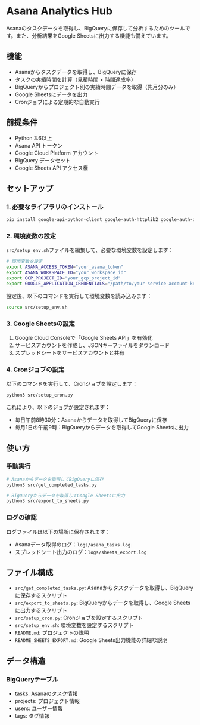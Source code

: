 # Asana Analytics Hub

Asanaのタスクデータを取得し、BigQueryに保存して分析するためのツールです。また、分析結果をGoogle Sheetsに出力する機能も備えています。

## 機能

- Asanaからタスクデータを取得し、BigQueryに保存
- タスクの実績時間を計算（見積時間 × 時間達成率）
- BigQueryからプロジェクト別の実績時間データを取得（先月分のみ）
- Google Sheetsにデータを出力
- Cronジョブによる定期的な自動実行

## 前提条件

- Python 3.6以上
- Asana API トークン
- Google Cloud Platform アカウント
- BigQuery データセット
- Google Sheets API アクセス権

## セットアップ

### 1. 必要なライブラリのインストール

```bash
pip install google-api-python-client google-auth-httplib2 google-auth-oauthlib google-cloud-bigquery python-crontab
```

### 2. 環境変数の設定

`src/setup_env.sh`ファイルを編集して、必要な環境変数を設定します：

```bash
# 環境変数を設定
export ASANA_ACCESS_TOKEN="your_asana_token"
export ASANA_WORKSPACE_ID="your_workspace_id"
export GCP_PROJECT_ID="your_gcp_project_id"
export GOOGLE_APPLICATION_CREDENTIALS="/path/to/your-service-account-key.json"
```

設定後、以下のコマンドを実行して環境変数を読み込みます：

```bash
source src/setup_env.sh
```

### 3. Google Sheetsの設定

1. Google Cloud Consoleで「Google Sheets API」を有効化
2. サービスアカウントを作成し、JSONキーファイルをダウンロード
3. スプレッドシートをサービスアカウントと共有

### 4. Cronジョブの設定

以下のコマンドを実行して、Cronジョブを設定します：

```bash
python3 src/setup_cron.py
```

これにより、以下のジョブが設定されます：
- 毎日午前8時30分：Asanaからデータを取得してBigQueryに保存
- 毎月1日の午前9時：BigQueryからデータを取得してGoogle Sheetsに出力

## 使い方

### 手動実行

```bash
# Asanaからデータを取得してBigQueryに保存
python3 src/get_completed_tasks.py

# BigQueryからデータを取得してGoogle Sheetsに出力
python3 src/export_to_sheets.py
```

### ログの確認

ログファイルは以下の場所に保存されます：

- Asanaデータ取得のログ：`logs/asana_tasks.log`
- スプレッドシート出力のログ：`logs/sheets_export.log`

## ファイル構成

- `src/get_completed_tasks.py`: Asanaからタスクデータを取得し、BigQueryに保存するスクリプト
- `src/export_to_sheets.py`: BigQueryからデータを取得し、Google Sheetsに出力するスクリプト
- `src/setup_cron.py`: Cronジョブを設定するスクリプト
- `src/setup_env.sh`: 環境変数を設定するスクリプト
- `README.md`: プロジェクトの説明
- `README_SHEETS_EXPORT.md`: Google Sheets出力機能の詳細な説明

## データ構造

### BigQueryテーブル

- tasks: Asanaのタスク情報
- projects: プロジェクト情報
- users: ユーザー情報
- tags: タグ情報 
